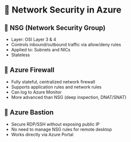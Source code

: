 # 🔐 Network Security in Azure

## 🔸 NSG (Network Security Group)

- Layer: OSI Layer 3 & 4
- Controls inbound/outbound traffic via allow/deny rules
- Applied to: Subnets and NICs
- Stateless

## 🔸 Azure Firewall

- Fully stateful, centralized network firewall
- Supports application rules and network rules
- Can log to Azure Monitor
- More advanced than NSG (deep inspection, DNAT/SNAT)

## 🔸 Azure Bastion

- Secure RDP/SSH without exposing public IP
- No need to manage NSG rules for remote desktop
- Works directly via Azure Portal
